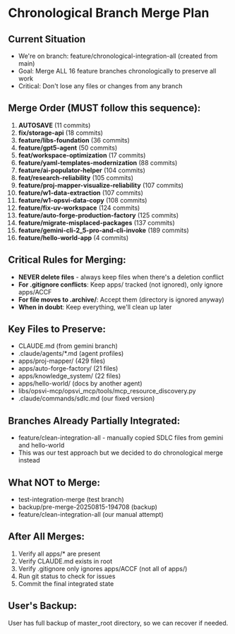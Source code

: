 # Chronological Branch Merge Plan

## Current Situation
- We're on branch: feature/chronological-integration-all (created from main)
- Goal: Merge ALL 16 feature branches chronologically to preserve all work
- Critical: Don't lose any files or changes from any branch

## Merge Order (MUST follow this sequence):
1. **AUTOSAVE** (11 commits)
2. **fix/storage-api** (18 commits)
3. **feature/libs-foundation** (36 commits)
4. **feature/gpt5-agent** (50 commits)
5. **feat/workspace-optimization** (17 commits)
6. **feature/yaml-templates-modernization** (88 commits)
7. **feature/ai-populator-helper** (104 commits)
8. **feat/research-reliability** (105 commits)
9. **feature/proj-mapper-visualize-reliability** (107 commits)
10. **feature/w1-data-extraction** (107 commits)
11. **feature/w1-opsvi-data-copy** (108 commits)
12. **feature/fix-uv-workspace** (124 commits)
13. **feature/auto-forge-production-factory** (125 commits)
14. **feature/migrate-misplaced-packages** (137 commits)
15. **feature/gemini-cli-2_5-pro-and-cli-invoke** (189 commits)
16. **feature/hello-world-app** (4 commits)

## Critical Rules for Merging:
- **NEVER delete files** - always keep files when there's a deletion conflict
- **For .gitignore conflicts**: Keep apps/ tracked (not ignored), only ignore apps/ACCF
- **For file moves to .archive/**: Accept them (directory is ignored anyway)
- **When in doubt**: Keep everything, we'll clean up later

## Key Files to Preserve:
- CLAUDE.md (from gemini branch)
- .claude/agents/*.md (agent profiles)
- apps/proj-mapper/ (429 files)
- apps/auto-forge-factory/ (21 files)
- apps/knowledge_system/ (22 files)
- apps/hello-world/ (docs by another agent)
- libs/opsvi-mcp/opsvi_mcp/tools/mcp_resource_discovery.py
- .claude/commands/sdlc.md (our fixed version)

## Branches Already Partially Integrated:
- feature/clean-integration-all - manually copied SDLC files from gemini and hello-world
- This was our test approach but we decided to do chronological merge instead

## What NOT to Merge:
- test-integration-merge (test branch)
- backup/pre-merge-20250815-194708 (backup)
- feature/clean-integration-all (our manual attempt)

## After All Merges:
1. Verify all apps/* are present
2. Verify CLAUDE.md exists in root
3. Verify .gitignore only ignores apps/ACCF (not all of apps/)
4. Run git status to check for issues
5. Commit the final integrated state

## User's Backup:
User has full backup of master_root directory, so we can recover if needed.
